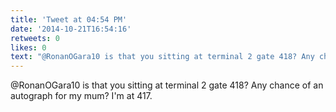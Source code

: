 ```yaml
---
title: 'Tweet at 04:54 PM'
date: '2014-10-21T16:54:16'
retweets: 0
likes: 0
text: "@RonanOGara10 is that you sitting at terminal 2 gate 418? Any chance of an autograph for my mum? I'm at 417."
---
```

@RonanOGara10 is that you sitting at terminal 2 gate 418? Any chance of an autograph for my mum? I'm at 417.